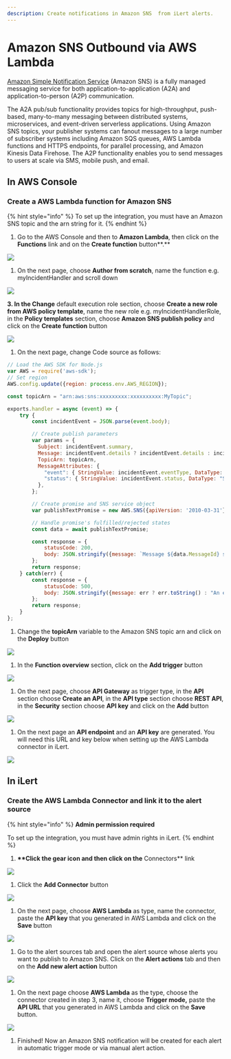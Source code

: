 ```yaml
---
description: Create notifications in Amazon SNS  from iLert alerts.
---
```


# Amazon SNS Outbound via AWS Lambda

[Amazon Simple Notification Service](https://aws.amazon.com/sns/) (Amazon SNS) is a fully managed messaging service for both application-to-application (A2A) and application-to-person (A2P) communication.

The A2A pub/sub functionality provides topics for high-throughput, push-based, many-to-many messaging between distributed systems, microservices, and event-driven serverless applications. Using Amazon SNS topics, your publisher systems can fanout messages to a large number of subscriber systems including Amazon SQS queues, AWS Lambda functions and HTTPS endpoints, for parallel processing, and Amazon Kinesis Data Firehose. The A2P functionality enables you to send messages to users at scale via SMS, mobile push, and email.

## In AWS Console <a href="#in-aws-console" id="in-aws-console"></a>

### Create a AWS Lambda function for Amazon SNS <a href="#create-sns-topic-subscription" id="create-sns-topic-subscription"></a>

{% hint style="info" %}
To set up the integration, you must have an Amazon SNS topic and the arn string for it.
{% endhint %}

1. Go to the AWS Console and then to **Amazon Lambda**, then click on the **Functions** link and on the **Create function** button**.**

![](../../.gitbook/assets/functions\_-\_lambda.png)

1. On the next page, choose **Author from scratch**, name the function e.g. myIncidentHandler and scroll down

![](<../../.gitbook/assets/lambda (1).png>)

**3. In the Change** default execution role section, choose **Create a new role from AWS policy template**, name the new role e.g. myIncidentHandlerRole, in the **Policy templates** section, choose **Amazon SNS publish policy** and click on the **Create function** button

![](../../.gitbook/assets/lambda.png)

1. On the next page, change Code source as follows:

```javascript
// Load the AWS SDK for Node.js
var AWS = require('aws-sdk');
// Set region
AWS.config.update({region: process.env.AWS_REGION});

const topicArn = "arn:aws:sns:xxxxxxxxx:xxxxxxxxxx:MyTopic";

exports.handler = async (event) => {
    try {
        const incidentEvent = JSON.parse(event.body);

        // Create publish parameters
        var params = {
          Subject: incidentEvent.summary,
          Message: incidentEvent.details ? incidentEvent.details : incidentEvent.summary,
          TopicArn: topicArn,
          MessageAttributes: {
            "event": { StringValue: incidentEvent.eventType, DataType: "String" },
            "status": { StringValue: incidentEvent.status, DataType: "String" },
          },
        };

        // Create promise and SNS service object
        var publishTextPromise = new AWS.SNS({apiVersion: '2010-03-31'}).publish(params).promise();

        // Handle promise's fulfilled/rejected states
        const data = await publishTextPromise;

        const response = {
            statusCode: 200,
            body: JSON.stringify({message: `Message ${data.MessageId} sent to the topic ${params.TopicArn}`}),
        };
        return response;
    } catch(err) {
        const response = {
            statusCode: 500,
            body: JSON.stringify({message: err ? err.toString() : "An error occurred"}),
        };
        return response;
    }
};
```

1. Change the **topicArn** variable to the Amazon SNS topic arn and click on the **Deploy** button

![](../../.gitbook/assets/myincidenthandler\_-\_lambda.png)

1. In the **Function overview** section, click on the **Add trigger** button

![](<../../.gitbook/assets/myincidenthandler\_-\_lambda (3).png>)

1. On the next page, choose **API Gateway** as trigger type, in the **API** section choose **Create an API**, in the **API type** section choose **REST API**, in the **Security** section choose **API key** and click on the **Add** button

![](<../../.gitbook/assets/lambda (3).png>)

1. On the next page an **API endpoint** and an **API key** are generated. You will need this URL and key below when setting up the AWS Lambda connector in iLert.

![](<../../.gitbook/assets/myincidenthandler\_-\_lambda (1).png>)

## In iLert <a href="#in-ilert" id="in-ilert"></a>

### Create the AWS Lambda Connector and link it to the alert source

{% hint style="info" %}
**Admin permission required**

To set up the integration, you must have admin rights in iLert.
{% endhint %}

1. **\*\*Click the gear icon and then click on the** Connectors\*\* link

![](../../.gitbook/assets/screenshot\_16\_03\_21\_\_15\_46.png)

1. Click the **Add Connector** button

![](../../.gitbook/assets/screenshot\_16\_03\_21\_\_15\_48.png)

1. On the next page, choose **AWS Lambda** as type, name the connector, paste the **API key** that you generated in AWS Lambda and click on the **Save** button

![](<../../.gitbook/assets/ilert (51).png>)

1. Go to the alert sources tab and open the alert source whose alerts you want to publish to Amazon SNS. Click on the **Alert actions** tab and then on the **Add new alert action** button

![](<../../.gitbook/assets/ilert (47).png>)

1. On the next page choose **AWS Lambda** as the type, choose the connector created in step 3, name it, choose **Trigger mode,**  paste the **API URL** that you generated in AWS Lambda and click on the **Save** button.

![](<../../.gitbook/assets/ilert (42).png>)

1. Finished! Now an Amazon SNS notification will be created  for each alert in automatic trigger mode or via manual alert action.

